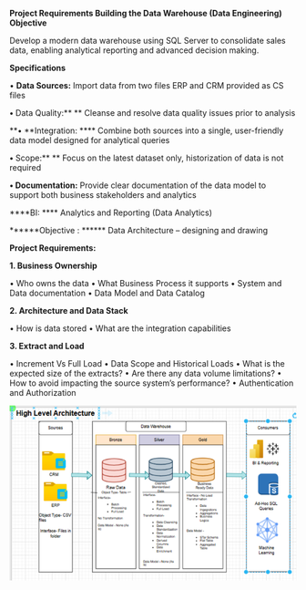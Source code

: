 **Project Requirements
Building the Data Warehouse (Data Engineering)
Objective**

Develop a modern data warehouse using SQL Server to consolidate sales data, enabling analytical reporting and advanced decision making.

**Specifications**

•	**Data Sources:**
  Import data from two files ERP and CRM provided as CS files
  
**•**	Data Quality:** **
   Cleanse and resolve data quality issues prior to analysis
   
**•	**Integration: ****
   Combine both sources into a single, user-friendly data model designed for analytical queries
   
**•**	Scope:** **
   Focus on the latest dataset only, historization of data is not required
   
**•	**Documentation:**** 
   Provide clear documentation of the data model to support both business stakeholders and analytics

****BI: ****
    Analytics and Reporting (Data Analytics)

******Objective : ******
Data Architecture – designing and drawing

 **Project Requirements:**
 
**1.	Business Ownership**

•	Who owns the data
•	What Business Process it supports
•	System and Data documentation
•	Data Model and Data Catalog	

**2.	Architecture and Data Stack**

•	How is data stored
•	What are the integration capabilities

**3.	Extract and Load**

•	Increment Vs Full Load
•	Data Scope and Historical Loads
•	What is the expected size of the extracts?
•	Are there any data volume limitations?
•	How to avoid impacting the source system’s performance?
•	Authentication and Authorization


![High Level Architecture](Picture1.png)

